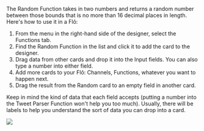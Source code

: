 The Random Function takes in two numbers and returns a random number between those bounds that is no more than 16 decimal places in length. Here's how to use it in a Flõ:

1. From the menu in the right-hand side of the designer, select the Functions tab.
2. Find the Random Function in the list and click it to add the card to the designer. 
3. Drag data from other cards and drop it into the Input fields. You can also type a number into either field.
4. Add more cards to your Flõ: Channels, Functions, whatever you want to happen next. 
5. Drag the result from the Random card to an empty field in another card. 

Keep in mind the kind of data that each field accepts (putting a number into the Tweet Parser Function won't help you too much). Usually, there will be labels to help you understand the sort of data you can drop into a card. 

<div>
    <div style="width: 60%; float: left; margin-right: 10px">
    </div>
    <div style="width: 30%, float: left">
    	 <img src="
https://s3.amazonaws.com/azuqua_static/help-center/Functions/random.png"></img>
    </div>
</div>
